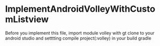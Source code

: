 # ImplementAndroidVolleyWithCustomListview

Before you implement this file, import module volley with gt clone to your android studio
and setttting compile project(:volley) in your build gradle
